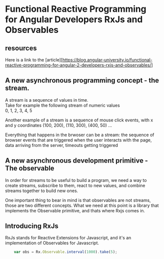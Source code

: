 # Functional Reactive Programming for Angular Developers RxJs and Observables

## resources
Here is a link to the [article][https://blog.angular-university.io/functional-reactive-programming-for-angular-2-developers-rxjs-and-observables/]

## A new asynchronous programming concept - the stream.

A stream is a sequence of values in time.  
Take for example the following stream of numeric values  
0, 1, 2, 3, 4, 5  

Another example of a stream is a sequence of mouse click events, with x and y coordinates
(100, 200), (110, 300), (400, 50) ...  

Everything that happens in the brwoser can be a stream: the sequence of browser events that are triggered when the user 
interacts with the page, data arriving from the server, timeouts getting triggered  

## A new asynchronous development primitive - The observable

In order for streams to be useful to build a program, we need a way to create streams, subscribe to them, 
react to new values, and combine streams together to build new ones.  

One important thing to bear in mind is that observables are not streams, those are two different concepts. 
What we need at this point is a library that implements the Observable primitive, and thats where Rxjs comes in.

## Introducing RxJs

RxJs stands for Reactive Extensions for Javascript, and it's an implementation of Observables for Javascript.   

```javascript
    var obs = Rx.Observable.interval(1000).take(5);
```